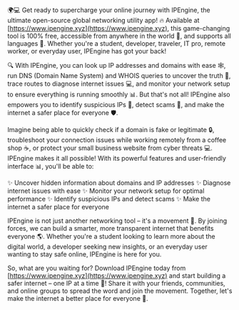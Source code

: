 🌍💻 Get ready to supercharge your online journey with IPEngine, the ultimate open-source global networking utility app! 🔥 Available at [https://www.ipengine.xyz](https://www.ipengine.xyz), this game-changing tool is 100% free, accessible from anywhere in the world 📡, and supports all languages 💬. Whether you're a student, developer, traveler, IT pro, remote worker, or everyday user, IPEngine has got your back!

🔍 With IPEngine, you can look up IP addresses and domains with ease 🕸️, run DNS (Domain Name System) and WHOIS queries to uncover the truth 🔮, trace routes to diagnose internet issues 💻, and monitor your network setup to ensure everything is running smoothly 📊. But that's not all! IPEngine also empowers you to identify suspicious IPs 👀, detect scams 💸, and make the internet a safer place for everyone 🛡️.

Imagine being able to quickly check if a domain is fake or legitimate 🔒, troubleshoot your connection issues while working remotely from a coffee shop ☕️, or protect your small business website from cyber threats 💻. IPEngine makes it all possible! With its powerful features and user-friendly interface 📊, you'll be able to:

✨ Uncover hidden information about domains and IP addresses
✨ Diagnose internet issues with ease
✨ Monitor your network setup for optimal performance
✨ Identify suspicious IPs and detect scams
✨ Make the internet a safer place for everyone

IPEngine is not just another networking tool – it's a movement 💪. By joining forces, we can build a smarter, more transparent internet that benefits everyone 🌎. Whether you're a student looking to learn more about the digital world, a developer seeking new insights, or an everyday user wanting to stay safe online, IPEngine is here for you.

So, what are you waiting for? Download IPEngine today from [https://www.ipengine.xyz](https://www.ipengine.xyz) and start building a safer internet – one IP at a time 🚀! Share it with your friends, communities, and online groups to spread the word and join the movement. Together, let's make the internet a better place for everyone 🌟.